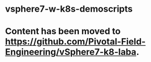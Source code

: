 # vsphere7-w-k8s-demoscripts

# Content has been moved to https://github.com/Pivotal-Field-Engineering/vSphere7-k8-laba.
